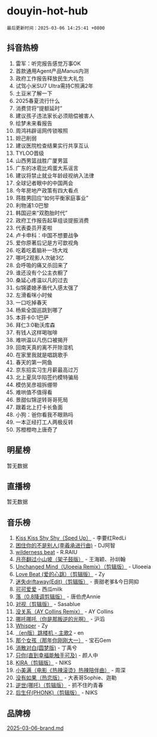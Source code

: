 # douyin-hot-hub

`最后更新时间：2025-03-06 14:25:41 +0800`

## 抖音热榜

1. 雷军：听完报告感觉万事OK
1. 首款通用Agent产品Manus内测
1. 政府工作报告释放民生大礼包
1. 试驾小米SU7 Ultra需持C照满2年
1. 土豆米了解一下
1. 2025春夏流行什么
1. 消费贷将“提额延时”
1. 建议孩子违法家长必须赔偿被害人
1. 绘梦未来看报告
1. 周鸿祎辟谣网传锁喉照
1. 妲己削弱
1. 建议医院检查结果实行共享互认
1. TYLOO晋级
1. 山西男篮战胜广厦男篮
1. 广东的冰雹比鸡蛋大系谣言
1. 建议将禁止就业年龄歧视纳入法律
1. 全球记者眼中的中国两会
1. 今年房地产政策有四大看点
1. 蒋胜男回应“如何平衡家庭事业”
1. 利物浦1:0巴黎
1. 韩国迎来“双胞胎时代”
1. 政府工作报告起草组谈提振消费
1. 代表委员开麦啦
1. 卢卡申科：中国不想要战争
1. 爱你原著后记是方可歆视角
1. 吃着吃着脑补一场大戏
1. 哪吒2观影人次破3亿
1. 会呼吸的痛又杀回来了
1. 谁还没有个公主衣橱了
1. 桑延心疼温以凡的过去
1. 似锦婆媳矛盾代入感太强了
1. 左滑看咪小时候
1. 一口吃掉春天
1. 杨紫全国巡跳到哪了
1. 本菲卡0:1巴萨
1. 拜仁3:0勒沃库森 ​​​
1. 有钱人这样喝咖啡
1. 难哄温以凡伤口被揭开
1. 回南天真的离不开除湿机
1. 在家里我就是唱跳歌手
1. 春天的第一网鱼
1. 京东招实习生月薪最高过万
1. 北上夏凤华陷签约模特骗局
1. 模仿吴彦祖拆绷带
1. 难哄值不值得看
1. 景甜似锦逆转哥哥死局
1. 跟着北上打卡长鱼面
1. 小狗：爸你看我不眼熟吗
1. 一本正经打工人两极反转
1. 苏橙橙吻上唐奇了

## 明星榜

暂无数据

## 直播榜

暂无数据

## 音乐榜

1. [Kiss Kiss Shy Shy（Sped Up）](https://sf3-cdn-tos.douyinstatic.com/obj/tos-cn-ve-2774/oYpXDAeGgQK0zfPaji7iKUixpCXFGILeLGmvYA) - 李要红RedLi
1. [困住你的不是别人(李羲承进行曲)](https://sf3-cdn-tos.douyinstatic.com/obj/tos-cn-ve-2774/okWrrVL1iQGZbfHVeCPAe7IaerYfM2jEQi5mNI) - DJ阿智
1. [wilderness beat](https://sf3-cdn-tos.douyinstatic.com/obj/tos-cn-ve-2774/o0oBmODSFCpfFdLRGzAAFC2ah9AIMEQfAOueVE) - R.RAIU
1. [月亮翻过小山坡（架子鼓版）](https://sf3-cdn-tos.douyinstatic.com/obj/tos-cn-ve-2774/oMNeN2LYSVP6MMtoAQFGfeQDeftQqYPEErIl8Y) - 王海颖、孙圳翰
1. [Unchanged Mind（Uloeeia Remix）（剪辑版）](https://sf3-cdn-tos.douyinstatic.com/obj/tos-cn-ve-2774/oIHYu1YfsziJqmggAqBsXOiiI2Y1QB6I61RsMW) - Uloeeia
1. [Love Beat  (爱的心跳）（剪辑版）](https://sf3-cdn-tos.douyinstatic.com/obj/tos-cn-ve-2774/oUlARwvEINIisZ9nCnKMZiYFGfCCYLtDADDBge) - Zy
1. [迷失driftaway(Edit)（剪辑版）](https://sf3-cdn-tos.douyinstatic.com/obj/tos-cn-ve-2774/ogaa1xGNeFO6FCaMgO8PzzAceEI4fBLDMi15H3) - 喪甜老爹&今日网抑
1. [可可爱爱](https://sf3-cdn-tos.douyinstatic.com/obj/tos-cn-ve-2774/0deb1e75aea643b9927ba26aaafa29dd) - 西瓜milk
1. [落（0.8降调剪辑版）](https://sf3-cdn-tos.douyinstatic.com/obj/tos-cn-ve-2774/ociN0WUv3APijBYr6DUmAHmdkZ5MjM6gIF3iA) - 唐伯虎Annie
1. [对视（剪辑版）](https://sf3-cdn-tos.douyinstatic.com/obj/tos-cn-ve-2774/ogKtIhiB0WfAa18F9z3uWODMtZi2ysB1VuAIsQ) - Sasablue
1. [没关系（AY Collins Remix）](https://sf3-cdn-tos.douyinstatic.com/obj/tos-cn-ve-2774/oIBbI5Ghw4zdUCQMJrDEFaAQilZP3EIDSi7MW) - AY Collins
1. [哪吒哪吒（你是那叛逆的光啊）](https://sf3-cdn-tos.douyinstatic.com/obj/tos-cn-ve-2774/oUkQCgCDnBanFehFEFQDxCQntAOIfp9gyZYFVo) - 沪滔
1. [Whisper](https://sf3-cdn-tos.douyinstatic.com/obj/tos-cn-ve-2774/oEeYKDxIDCFuArkftgkGqCnG7xZtRC2rEMKBQi) - Zy
1. [（en版）跳楼机 - 主歌2](https://sf3-cdn-tos.douyinstatic.com/obj/tos-cn-ve-2774/oklN6GvgQ2L8DpPeaAGf1gPeyKzjXFwHIwoCZv) - en
1. [那个女孩（那年你刚刚大一）](https://sf5-hl-cdn-tos.douyinstatic.com/obj/tos-cn-ve-2774/o4IZw7TlivwiBBBMA2rIgWrGNIrjFroh6bPqQ) - 宝石Gem
1. [消散对白(圆梦版)](https://sf3-cdn-tos.douyinstatic.com/obj/tos-cn-ve-2774/og4jB5I5IizzoZVAAAzWgBMAsMDWoArfwBOiFs) - 丁禹兮
1. [只你(直到幸福能触手可及)](https://sf3-cdn-tos.douyinstatic.com/obj/tos-cn-ve-2774/o0lBkRDzFTeaVSUz3ZZSCBVtZ5DIMQGfgmEAuE) - 颜人中
1. [KIRA（剪辑版）](https://sf3-cdn-tos.douyinstatic.com/obj/tos-cn-ve-2774/o0Bq3TvdHqOfzihWrHyABMociuMA3Inwsbx9Wi) - NIKS
1. [小美满（电影《热辣滚烫》热辣陪伴曲）](https://sf5-hl-cdn-tos.douyinstatic.com/obj/tos-cn-ve-2774/o0GAn2lSgfZIDUgtevCGDQYnFg4CwnrBaxbTZL) - 周深
1. [没有如果（热恋版）](https://sf3-cdn-tos.douyinstatic.com/obj/tos-cn-ve-2774/o4iETqbxIThtCXlBeV0DfAhZsbCFGhagYupnMx) - 大表哥Sophie、迦勒
1. [逆世(哪吒)（剪辑版）](https://sf3-cdn-tos.douyinstatic.com/obj/tos-cn-ve-2774/oMIEZAfEogrLnzfDWMBiZKCWuXIUFLtRDsOFWs) - 抓不住旳青春
1. [后生仔(PHONK)（剪辑版）](https://sf3-cdn-tos.douyinstatic.com/obj/tos-cn-ve-2774/o0TzmfumdQAJ1aGG9F5LfTXIYeGcqYKRPAeFdJ) - NIKS

## 品牌榜

[2025-03-06-brand.md](2025-03-06-brand.md)
